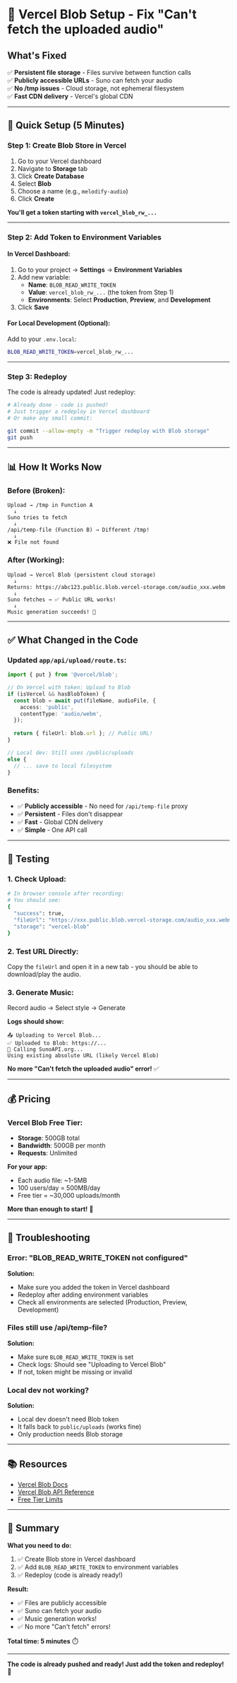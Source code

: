 # 🎯 Vercel Blob Setup - Fix "Can't fetch the uploaded audio"

## What's Fixed

✅ **Persistent file storage** - Files survive between function calls  
✅ **Publicly accessible URLs** - Suno can fetch your audio  
✅ **No /tmp issues** - Cloud storage, not ephemeral filesystem  
✅ **Fast CDN delivery** - Vercel's global CDN

---

## 🚀 Quick Setup (5 Minutes)

### Step 1: Create Blob Store in Vercel

1. Go to your Vercel dashboard
2. Navigate to **Storage** tab
3. Click **Create Database**
4. Select **Blob**
5. Choose a name (e.g., `melodify-audio`)
6. Click **Create**

**You'll get a token starting with `vercel_blob_rw_...`**

---

### Step 2: Add Token to Environment Variables

#### In Vercel Dashboard:

1. Go to your project → **Settings** → **Environment Variables**
2. Add new variable:
   - **Name**: `BLOB_READ_WRITE_TOKEN`
   - **Value**: `vercel_blob_rw_...` (the token from Step 1)
   - **Environments**: Select **Production**, **Preview**, and **Development**
3. Click **Save**

#### For Local Development (Optional):

Add to your `.env.local`:
```bash
BLOB_READ_WRITE_TOKEN=vercel_blob_rw_...
```

---

### Step 3: Redeploy

The code is already updated! Just redeploy:

```bash
# Already done - code is pushed!
# Just trigger a redeploy in Vercel dashboard
# Or make any small commit:

git commit --allow-empty -m "Trigger redeploy with Blob storage"
git push
```

---

## 📊 How It Works Now

### Before (Broken):
```
Upload → /tmp in Function A
  ↓
Suno tries to fetch
  ↓
/api/temp-file (Function B) → Different /tmp!
  ↓
❌ File not found
```

### After (Working):
```
Upload → Vercel Blob (persistent cloud storage)
  ↓
Returns: https://abc123.public.blob.vercel-storage.com/audio_xxx.webm
  ↓
Suno fetches → ✅ Public URL works!
  ↓
Music generation succeeds! 🎵
```

---

## ✅ What Changed in the Code

### Updated `app/api/upload/route.ts`:

```typescript
import { put } from '@vercel/blob';

// On Vercel with token: Upload to Blob
if (isVercel && hasBlobToken) {
  const blob = await put(fileName, audioFile, {
    access: 'public',
    contentType: 'audio/webm',
  });
  
  return { fileUrl: blob.url }; // Public URL!
}

// Local dev: Still uses /public/uploads
else {
  // ... save to local filesystem
}
```

### Benefits:

- ✅ **Publicly accessible** - No need for `/api/temp-file` proxy
- ✅ **Persistent** - Files don't disappear
- ✅ **Fast** - Global CDN delivery
- ✅ **Simple** - One API call

---

## 🧪 Testing

### 1. Check Upload:

```bash
# In browser console after recording:
# You should see:
{
  "success": true,
  "fileUrl": "https://xxx.public.blob.vercel-storage.com/audio_xxx.webm",
  "storage": "vercel-blob"
}
```

### 2. Test URL Directly:

Copy the `fileUrl` and open it in a new tab - you should be able to download/play the audio.

### 3. Generate Music:

Record audio → Select style → Generate

**Logs should show:**
```
📤 Uploading to Vercel Blob...
✅ Uploaded to Blob: https://...
🎵 Calling SunoAPI.org...
Using existing absolute URL (likely Vercel Blob)
```

**No more "Can't fetch the uploaded audio" error!** ✅

---

## 💰 Pricing

### Vercel Blob Free Tier:

- **Storage**: 500GB total
- **Bandwidth**: 500GB per month
- **Requests**: Unlimited

**For your app:**
- Each audio file: ~1-5MB
- 100 users/day = 500MB/day
- Free tier = ~30,000 uploads/month

**More than enough to start!** 🎉

---

## 🐛 Troubleshooting

### Error: "BLOB_READ_WRITE_TOKEN not configured"

**Solution:**
- Make sure you added the token in Vercel dashboard
- Redeploy after adding environment variables
- Check all environments are selected (Production, Preview, Development)

### Files still use /api/temp-file?

**Solution:**
- Make sure `BLOB_READ_WRITE_TOKEN` is set
- Check logs: Should see "Uploading to Vercel Blob"
- If not, token might be missing or invalid

### Local dev not working?

**Solution:**
- Local dev doesn't need Blob token
- It falls back to `public/uploads` (works fine)
- Only production needs Blob storage

---

## 📚 Resources

- [Vercel Blob Docs](https://vercel.com/docs/storage/vercel-blob)
- [Vercel Blob API Reference](https://vercel.com/docs/storage/vercel-blob/using-blob-sdk)
- [Free Tier Limits](https://vercel.com/docs/storage/vercel-blob/usage-and-pricing)

---

## 🎯 Summary

**What you need to do:**

1. ✅ Create Blob store in Vercel dashboard
2. ✅ Add `BLOB_READ_WRITE_TOKEN` to environment variables
3. ✅ Redeploy (code is already ready!)

**Result:**

- ✅ Files are publicly accessible
- ✅ Suno can fetch your audio
- ✅ Music generation works!
- ✅ No more "Can't fetch" errors!

**Total time: 5 minutes** ⏱️

---

**The code is already pushed and ready! Just add the token and redeploy!** 🚀

